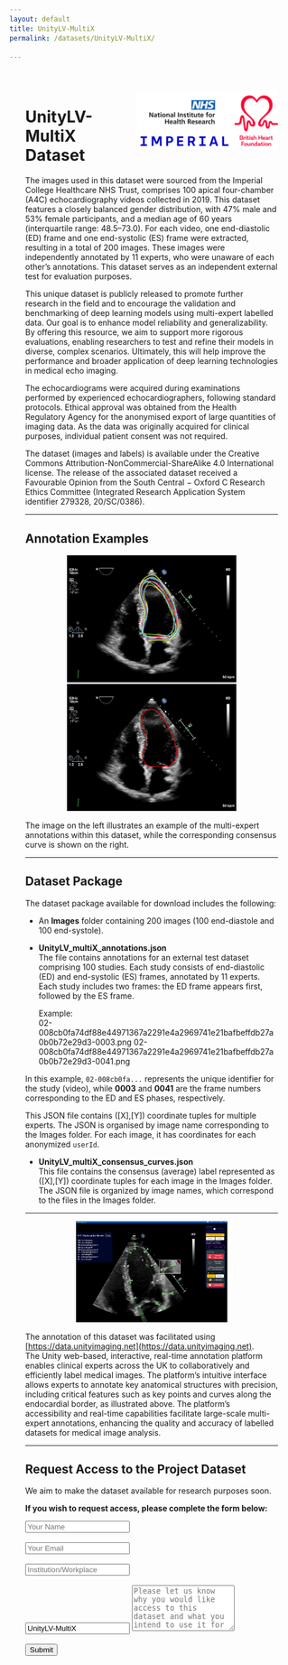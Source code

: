 ```yaml
---
layout: default
title: UnityLV-MultiX
permalink: /datasets/UnityLV-MultiX/

---
```


<!-- PAGE STYLES + WRAPPER -->
<style>
  :root{ --primary:#2563eb; --primary-700:#1d4ed8; --border:#e5e7eb; }
  .page-wrap{ max-width:1500px; margin:0 auto; padding:28px; }
  .cat-section{ margin:28px 0; scroll-margin-top:80px; }
  table{ width:100%; border-collapse:collapse; }
  thead th{ background:#f3f4f6; text-align:left; }
  th,td{ padding:10px; border-bottom:1px solid var(--border); vertical-align:top; }
</style>

<div class="page-wrap" markdown="1">

<div style="text-align:right; margin:10px 0;">
  <img src="/assets/images/logo/imperial_BHF.png" 
       alt="Project Logos" 
       style="max-width:250px; height:auto; float:right; margin-left:20px;">
</div>


# UnityLV-MultiX Dataset

The images used in this dataset were sourced from the Imperial College Healthcare NHS Trust, comprises 100 apical four-chamber (A4C) echocardiography videos collected in 2019. This dataset features a closely balanced gender distribution, with 47% male and 53% female participants, and a median age of 60 years (interquartile range: 48.5–73.0). For each video, one end-diastolic (ED) frame and one end-systolic (ES) frame were extracted, resulting in a total of 200 images. These images were independently annotated by 11 experts, who were unaware of each other’s annotations. This dataset serves as an independent external test for evaluation purposes.

This unique dataset is publicly released to promote further research in the field and to encourage the validation and benchmarking of deep learning models using multi-expert labelled data. Our goal is to enhance model reliability and generalizability. By offering this resource, we aim to support more rigorous evaluations, enabling researchers to test and refine their models in diverse, complex scenarios. Ultimately, this will help improve the performance and broader application of deep learning technologies in medical echo imaging.

The echocardiograms were acquired during examinations performed by experienced echocardiographers, following standard protocols. Ethical approval was obtained from the Health Regulatory Agency for the anonymised export of large quantities of imaging data. As the data was originally acquired for clinical purposes, individual patient consent was not required.

The dataset (images and labels) is available under the Creative Commons Attribution-NonCommercial-ShareAlike 4.0 International license. The release of the associated dataset received a Favourable Opinion from the South Central − Oxford C Research Ethics Committee (Integrated Research Application System identifier 279328, 20/SC/0386).

---

## Annotation Examples

<div align="center">
  <img src="/assets/images/datasets/UnityLV-MultiX/pic2.png" width="300">
  <img src="/assets/images/datasets/UnityLV-MultiX/pic3.png" width="300">
</div>

The image on the left illustrates an example of the multi-expert annotations within this dataset, while the corresponding consensus curve is shown on the right.

---

## Dataset Package

The dataset package available for download includes the following:

- An **Images** folder containing 200 images (100 end-diastole and 100 end-systole).  
- **UnityLV_multiX_annotations.json**  
  The file contains annotations for an external test dataset comprising 100 studies. Each study consists of end-diastolic (ED) and end-systolic (ES) frames, annotated by 11 experts.  
  Each study includes two frames: the ED frame appears first, followed by the ES frame.  

  Example:  
02-008cb0fa74df88e44971367a2291e4a2969741e21bafbeffdb27a0b0b72e29d3-0003.png
02-008cb0fa74df88e44971367a2291e4a2969741e21bafbeffdb27a0b0b72e29d3-0041.png


In this example, `02-008cb0fa...` represents the unique identifier for the study (video), while **0003** and **0041** are the frame numbers corresponding to the ED and ES phases, respectively.  

This JSON file contains ([X],[Y]) coordinate tuples for multiple experts. The JSON is organised by image name corresponding to the Images folder. For each image, it has coordinates for each anonymized `userId`.  

- **UnityLV_multiX_consensus_curves.json**  
This file contains the consensus (average) label represented as ([X],[Y]) coordinate tuples for each image in the Images folder. The JSON file is organized by image names, which correspond to the files in the Images folder.

---

<div align="center">
<img src="/assets/images/datasets/UnityLV-MultiX/unityimaging.net_example.png" width="60%">
</div>

The annotation of this dataset was facilitated using [https://data.unityimaging.net](https://data.unityimaging.net).  
The Unity web-based, interactive, real-time annotation platform enables clinical experts across the UK to collaboratively and efficiently label medical images. The platform’s intuitive interface allows experts to annotate key anatomical structures with precision, including critical features such as key points and curves along the endocardial border, as illustrated above. The platform’s accessibility and real-time capabilities facilitate large-scale multi-expert annotations, enhancing the quality and accuracy of labelled datasets for medical image analysis.

---

## Request Access to the Project Dataset

We aim to make the dataset available for research purposes soon.  

**If you wish to request access, please complete the form below:**

<form action="https://formspree.io/f/mpwlgleg" method="POST">
  <input type="text" name="name" placeholder="Your Name" required><br><br>
  <input type="email" name="email" placeholder="Your Email" required><br><br>
  <input type="text" name="institution" placeholder="Institution/Workplace" required><br><br>
  <input type="text" name="dataset" value="UnityLV-MultiX" readonly>
  <textarea name="message" rows="5" placeholder="Please let us know why you would like access to this dataset and what you intend to use it for" required></textarea><br><br>
  <button type="submit">Submit</button>
</form>
</div>